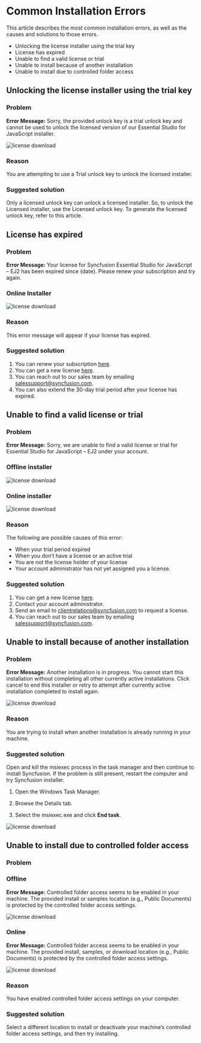 # Common Installation Errors

This article describes the most common installation errors, as well as the causes and solutions to those errors.

* Unlocking the license installer using the trial key
* License has expired
* Unable to find a valid license or trial
* Unable to install because of another installation
* Unable to install due to controlled folder access

## Unlocking the license installer using the trial key

### Problem

**Error Message:** Sorry, the provided unlock key is a trial unlock key and cannot be used to unlock the licensed version of our Essential Studio for JavaScript installer.

![license download](images/error1.png)

### Reason

You are attempting to use a Trial unlock key to unlock the licensed installer.

### Suggested solution

Only a licensed unlock key can unlock a licensed installer. So, to unlock the Licensed installer, use the Licensed unlock key. To generate the licensed unlock key, refer to this article.

## License has expired

### Problem

**Error Message:** Your license for Syncfusion Essential Studio for JavaScript – EJ2 has been expired since {date}. Please renew your subscription and try again.

### Online Installer

![license download](images/error2.png)

### Reason

This error message will appear if your license has expired.

### Suggested solution

1. You can renew your subscription [here](https://www.syncfusion.com/account/my-renewals).
2. You can get a new license [here](https://www.syncfusion.com/sales/products).
3. You can reach out to our sales team by emailing salessupport@syncfusion.com.
4. You can also extend the 30-day trial period after your license has expired.

## Unable to find a valid license or trial

### Problem

**Error Message:** Sorry, we are unable to find a valid license or trial for Essential Studio for JavaScript – EJ2 under your account.

### Offline installer

![license download](images/error3.png)

### Online installer

![license download](images/error4.png)

### Reason

The following are possible causes of this error:

* When your trial period expired
* When you don’t have a license or an active trial
* You are not the license holder of your license
* Your account administrator has not yet assigned you a license.

### Suggested solution

1. You can get a new license [here](https://www.syncfusion.com/sales/products).
2. Contact your account administrator.
3. Send an email to clientrelations@syncfusion.com to request a license.
4. You can reach out to our sales team by emailing salessupport@syncfusion.com.

## Unable to install because of another installation

### Problem

**Error Message:** Another installation is in progress. You cannot start this installation without completing all other currently active installations. Click cancel to end this installer or retry to attempt after currently active installation completed to install again.

![license download](images/error5.png)

### Reason

You are trying to install when another installation is already running in your machine.

### Suggested solution

Open and kill the msiexec process in the task manager and then continue to install Syncfusion. If the problem is still present, restart the computer and try Syncfusion installer.

1. Open the Windows Task Manager.

2. Browse the Details tab.

3. Select the msiexec.exe and click **End task**.

![license download](images/error6.png)

## Unable to install due to controlled folder access

### Problem

### Offline

**Error Message:** Controlled folder access seems to be enabled in your machine. The provided install or samples location (e.g., Public Documents) is protected by the controlled folder access settings.

![license download](images/error7.png)

### Online

**Error Message:** Controlled folder access seems to be enabled in your machine. The provided install, samples, or download location (e.g., Public Documents) is protected by the controlled folder access settings.

![license download](images/error8.png)

### Reason

You have enabled controlled folder access settings on your computer.

### Suggested solution

Select a different location to install or deactivate your machine’s controlled folder access settings, and then try installing.